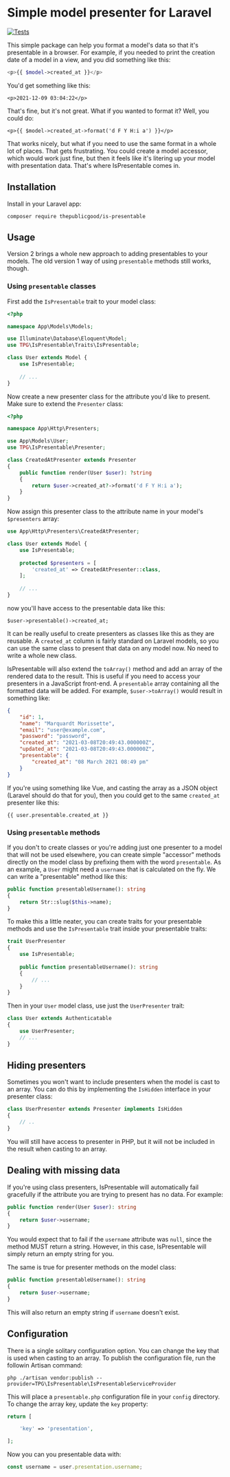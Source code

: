# Simple model presenter for Laravel

[![Tests](https://github.com/tpg/is-presentable/actions/workflows/php.yml/badge.svg?branch=2.x)](https://github.com/tpg/is-presentable/actions/workflows/php.yml)

This simple package can help you format a model's data so that it's presentable in a browser. For example, if you needed to print the creation date of a model in a view, and you did something like this:

```php
<p>{{ $model->created_at }}</p>
```

You'd get something like this:

```
<p>2021-12-09 03:04:22</p>
```

That's fine, but it's not great. What if you wanted to format it? Well, you could do:

```
<p>{{ $model->created_at->format('d F Y H:i a') }}</p>
```

That works nicely, but what if you need to use the same format in a whole lot of places. That gets frustrating. You could create a model accessor, which would work just fine, but then it feels like it's litering up your model with presentation data. That's where IsPresentable comes in.

## Installation

Install in your Laravel app:

```
composer require thepublicgood/is-presentable
```

## Usage

Version 2 brings a whole new approach to adding presentables to your models. The old version 1 way of using `presentable` methods still works, though.

### Using `presentable` classes
First add the `IsPresentable` trait to your model class:
```php
<?php

namespace App\Models\Models;

use Illuminate\Database\Eloquent\Model;
use TPG\IsPresentable\Traits\IsPresentable;

class User extends Model {
    use IsPresentable;
    
    // ...
}
```

Now create a new presenter class for the attribute you'd like to present. Make sure to extend the `Presenter` class:

```php
<?php

namespace App\Http\Presenters;

use App\Models\User;
use TPG\IsPresentable\Presenter;

class CreatedAtPresenter extends Presenter
{
    public function render(User $user): ?string
    {
        return $user->created_at?->format('d F Y H:i a');
    }
}
```

Now assign this presenter class to the attribute name in your model's `$presenters` array:

```php
use App\Http\Presenters\CreatedAtPresenter;

class User extends Model {
    use IsPresentable;
    
    protected $presenters = [
        'created_at' => CreatedAtPresenter::class,
    ];
    
    // ...
}
```

now you'll have access to the presentable data like this:

```
$user->presentable()->created_at;
```

It can be really useful to create presenters as classes like this as they are reusable. A `created_at` column is fairly standard on Laravel models, so you can use the same class to present that data on any model now. No need to write a whole new class.

IsPresentable will also extend the `toArray()` method and add an array of the rendered data to the result. This is useful if you need to access your presenters in a JavaScript front-end. A `presentable` array containing all the formatted data will be added. For example, `$user->toArray()` would result in something like:

```json
{
    "id": 1,
    "name": "Marquardt Morissette",
    "email": "user@example.com",
    "password": "password",
    "created_at": "2021-03-08T20:49:43.000000Z",
    "updated_at": "2021-03-08T20:49:43.000000Z",
    "presentable": {
        "created_at": "08 March 2021 08:49 pm"
    }
}
```

If you're using something like Vue, and casting the array as a JSON object (Laravel should do that for you), then you could get to the same `created_at` presenter like this:

```
{{ user.presentable.created_at }}
```

### Using `presentable` methods
If you don't to create classes or you're adding just one presenter to a model that will not be used elsewhere, you can create simple "accessor" methods directly on the model class by prefixing them with the word `presentable`. As an example, a `User` might need a `username` that is calculated on the fly. We can write a "presentable" method like this:

```php
public function presentableUsername(): string
{
    return Str::slug($this->name);  
}
```

To make this a little neater, you can create traits for your presentable methods and use the `IsPresentable` trait inside your presentable traits:

```php
trait UserPresenter
{
    use IsPresentable;
    
    public function presentableUsername(): string
    {
        // ...
    }
}
```

Then in your `User` model class, use just the `UserPresenter` trait:

```php
class User extends Authenticatable
{
    use UserPresenter;
    // ...
}
```

## Hiding presenters
Sometimes you won't want to include presenters when the model is cast to an array. You can do this by implementing the `IsHidden` interface in your presenter class:

```php
class UserPresenter extends Presenter implements IsHidden
{
    // ..
}
```

You will still have access to presenter in PHP, but it will not be included in the result when casting to an array.

## Dealing with missing data
If you're using class presenters, IsPresentable will automatically fail gracefully if the attribute you are trying to present has no data. For example:

```php 
public function render(User $user): string
{
    return $user->username;
}
```

You would expect that to fail if the `username` attribute was `null`, since the method MUST return a string. However, in this case, IsPresentable will simply return an empty string for you.

The same is true for presenter methods on the model class:

```php
public function presentableUsername(): string
{
    return $user->username;
}
```

This will also return an empty string if `username` doesn't exist.

## Configuration
There is a single solitary configuration option. You can change the key that is used when casting to an array. To publish the configuration file, run the followin Artisan command:

```
php ./artisan vendor:publish --provider=TPG\IsPresentable\IsPresentableServiceProvider
```

This will place a `presentable.php` configuration file in your `config` directory. To change the array key, update the `key` property:

```php
return [

    'key' => 'presentation',

];
```

Now you can you presentable data with:

```javascript
const username = user.presentation.username;
```
